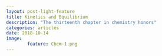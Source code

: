 ```yaml
---
layout: post-light-feature
title: Kinetics and Equilibrium
description: "The thirteenth chapter in chemistry honors"
categories: articles
date: 2018-10-14
image:
        feature: Chem-1.png
---
```

